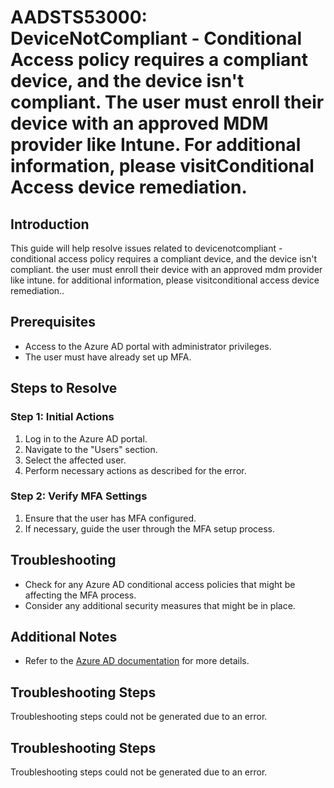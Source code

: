 # AADSTS53000: DeviceNotCompliant - Conditional Access policy requires a compliant device, and the device isn't compliant. The user must enroll their device with an approved MDM provider like Intune. For additional information, please visitConditional Access device remediation.

## Introduction

This guide will help resolve issues related to devicenotcompliant - conditional
access policy requires a compliant device, and the device isn't compliant. the
user must enroll their device with an approved mdm provider like intune. for
additional information, please visitconditional access device remediation..

## Prerequisites

* Access to the Azure AD portal with administrator privileges.
* The user must have already set up MFA.

## Steps to Resolve

### Step 1: Initial Actions

1. Log in to the Azure AD portal.
2. Navigate to the "Users" section.
3. Select the affected user.
4. Perform necessary actions as described for the error.

### Step 2: Verify MFA Settings

1. Ensure that the user has MFA configured.
2. If necessary, guide the user through the MFA setup process.

## Troubleshooting

* Check for any Azure AD conditional access policies that might be affecting the
  MFA process.
* Consider any additional security measures that might be in place.

## Additional Notes

* Refer to the
  [Azure AD documentation](https://learn.microsoft.com/en-us/azure/active-directory/)
  for more details.

## Troubleshooting Steps

Troubleshooting steps could not be generated due to an error.

## Troubleshooting Steps

Troubleshooting steps could not be generated due to an error.
